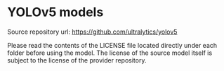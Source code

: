 # YOLOv5 models

Source repository url: https://github.com/ultralytics/yolov5

Please read the contents of the LICENSE file located directly under each folder before using the model. The license of the source model itself is subject to the license of the provider repository.

